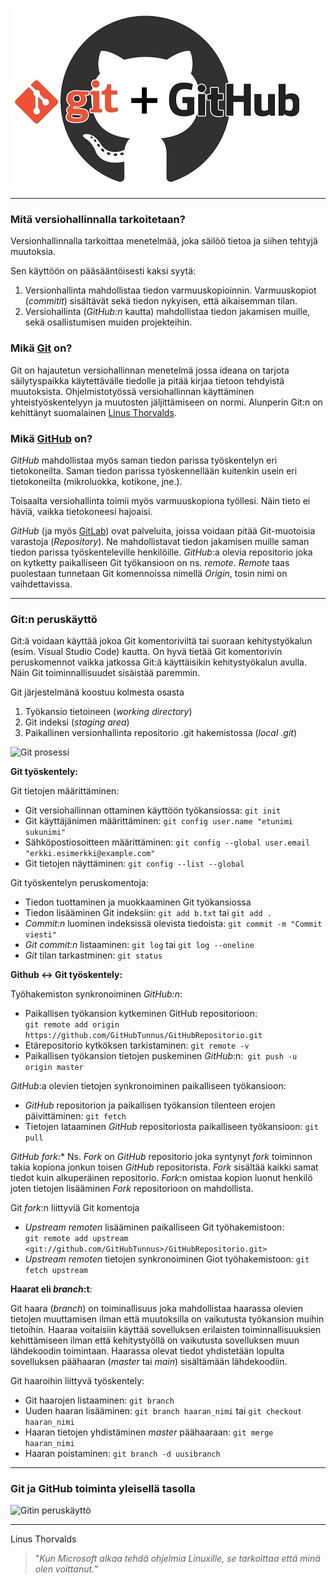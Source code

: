 ![Git ja GitHub](/gitjagithub.jpg)


------------------

### Mitä versiohallinnalla tarkoitetaan?
Versionhallinnalla tarkoittaa menetelmää, joka säilöö tietoa ja siihen tehtyjä muutoksia.

Sen käyttöön on pääsääntöisesti kaksi syytä: 
1. Versionhallinta mahdollistaa tiedon varmuuskopioinnin. Varmuuskopiot (*commitit*) sisältävät sekä tiedon nykyisen, että aikaisemman tilan.  
2. Versiohallinta (*GitHub:n* kautta) mahdollistaa tiedon jakamisen muille, sekä osallistumisen muiden projekteihin.


### Mikä [Git](https://git-scm.com) on?

Git on hajautetun versiohallinnan menetelmä jossa ideana on tarjota säilytyspaikka käytettävälle tiedolle ja pitää kirjaa tietoon tehdyistä muutoksista. Ohjelmistotyössä versiohallinnan käyttäminen yhteistyöskentelyyn ja muutosten jäljittämiseen on normi. Alunperin Git:n on kehittänyt suomalainen [Linus Thorvalds](https://fi.wikipedia.org/wiki/Linus_Torvalds).

### Mikä [GitHub](https://github.com/) on?

*GitHub* mahdollistaa myös saman tiedon parissa työskentelyn eri tietokoneilta. Saman tiedon parissa työskennellään kuitenkin usein eri tietokoneilta (mikroluokka, kotikone, jne.).

Toisaalta versiohallinta toimii myös varmuuskopiona työllesi. Näin tieto ei häviä, vaikka tietokoneesi hajoaisi.

*GitHub* (ja myös [GitLab](https://about.gitlab.com/)) ovat palveluita, joissa voidaan pitää Git-muotoisia varastoja (*Repository*). Ne mahdollistavat tiedon jakamisen muille saman tiedon parissa työskenteleville henkilöille. *GitHub*:a olevia repositorio joka on kytketty paikalliseen Git työkansioon on ns. *remote*. *Remote* taas puolestaan tunnetaan Git komennoissa nimellä *Origin*, tosin nimi on vaihdettavissa.  

---------------

### Git:n peruskäyttö

Git:ä voidaan käyttää jokoa Git komentoriviltä tai suoraan kehitystyökalun (esim. Visual Studio Code) kautta. On hyvä tietää Git komentorivin peruskomennot vaikka jatkossa Git:ä käyttäisikin kehitystyökalun avulla. Näin Git toiminnallisuudet sisäistää paremmin.

Git järjestelmänä koostuu kolmesta osasta  
1. Työkansio tietoineen (*working directory*)
2. Git indeksi (*staging area*)
3. Paikallinen versionhallinta repositorio .git hakemistossa (*local .git*)

![Git prosessi](https://uidaholib.github.io/get-git/images/workflow.png)

**Git työskentely:**

Git tietojen määrittäminen:
- Git versiohallinnan ottaminen käyttöön työkansiossa: ```git init```   
- Git käyttäjänimen määrittäminen: ```git config user.name "etunimi sukunimi"```   
- Sähköpostiosoitteen määrittäminen: ``` git config --global user.email "erkki.esimerkki@example.com" ```  
- Git tietojen näyttäminen: ```git config --list --global```    

Git työskentelyn peruskomentoja:
- Tiedon tuottaminen ja muokkaaminen Git työkansiossa   
- Tiedon lisääminen Git indeksiin: ```git add b.txt``` tai ```git add .```  
- *Commit:n* luominen indeksissä olevista tiedoista: ```git commit -m "Commit viesti"```   
- *Git commit:n* listaaminen: ```git log``` tai ```git log --oneline``` 
- *Git* tilan tarkastminen: ```git status```   

**Github <-> Git työskentely:**

Työhakemiston synkronoiminen *GitHub:n*:
- Paikallisen työkansion kytkeminen GitHub repositorioon:   
 ```git remote add origin https://github.com/GitHubTunnus/GitHubRepositorio.git```   
- Etärepositorio kytköksen tarkistaminen: ```git remote -v```   
- Paikallisen työkansion tietojen puskeminen *GitHub*:n:``` git push -u origin master```   

*GitHub*:a olevien tietojen synkronoiminen paikalliseen työkansioon:
- *GitHub* repositorion ja paikallisen työkansion tilenteen erojen päivittäminen: ```git fetch```  
- Tietojen lataaminen *GitHub* repositoriosta paikalliseen työkansioon: ``` git pull ```  

**GitHub* fork:**
Ns. *Fork* on *GitHub* repositorio joka syntynyt *fork* toiminnon takia kopiona jonkun toisen *GitHub* repositorista. *Fork* sisältää kaikki samat tiedot kuin alkuperäinen repositorio. *Fork*:n omistaa kopion luonut henkilö joten tietojen lisääminen *Fork* repositorioon on mahdollista.

Git *fork*:n liittyviä Git komentoja
- *Upstream remoten* lisääminen paikalliseen Git työhakemistoon:   
```git remote add upstream <git://github.com/GitHubTunnus>/GitHubRepositorio.git>```     
- *Upstream remoten* tietojen synkronoiminen Giot työhakemistoon: ```git fetch upstream```   

**Haarat eli *branch*:t**:

Git haara (*branch*) on toiminallisuus joka mahdollistaa haarassa olevien tietojen muuttamisen ilman että muutoksilla on vaikutusta työkansion muihin tietoihin. Haaraa voitaisiin käyttää sovelluksen erilaisten toiminnallisuuksien kehittämiseen ilman että kehitystyöllä on vaikutusta sovelluksen muun lähdekoodin toimintaan. Haarassa olevat tiedot yhdistetään lopulta sovelluksen päähaaran (*master* tai *main*) sisältämään lähdekoodiin. 

Git haaroihin liittyvä työskentely:
- Git haarojen listaaminen: ```git branch```    
- Uuden haaran lisääminen: ```git branch haaran_nimi``` tai ```git checkout haaran_nimi```   
- Haaran tietojen yhdistäminen *master* päähaaraan: ```git merge haaran_nimi```   
- Haaran poistaminen: ```git branch -d uusibranch```

--------------------

### Git ja GitHub toiminta yleisellä tasolla

![Gitin peruskäyttö](https://gitlab.jyu.fi/tie/ohj2/esimerkit/k2020/raw/master/luennot/luento02/git.png)

------------------

Linus Thorvalds
>"*Kun Microsoft alkaa tehdä ohjelmia Linuxille, se tarkoittaa että minä olen voittanut.*"
